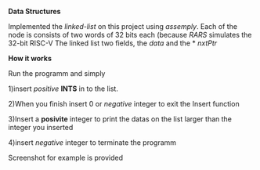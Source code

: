 **Data Structures**

Implemented the *linked-list* on this project using *assemply*.
Each of the node is consists of two words of 32 bits each  (because *RARS* simulates the 32-bit RISC-V
The linked list two fields, the *data* and the * *nxtPtr*

**How it works**

Run  the programm and simply

1)insert *positive*  **INTS** in to the list.

2)When you finish  insert  0 or *negative* integer to exit the Insert function

3)Insert a **posivite** integer  to print the  datas on the list  larger than the integer you inserted

4)insert  *negative* integer to terminate the programm

Screenshot for example is provided
